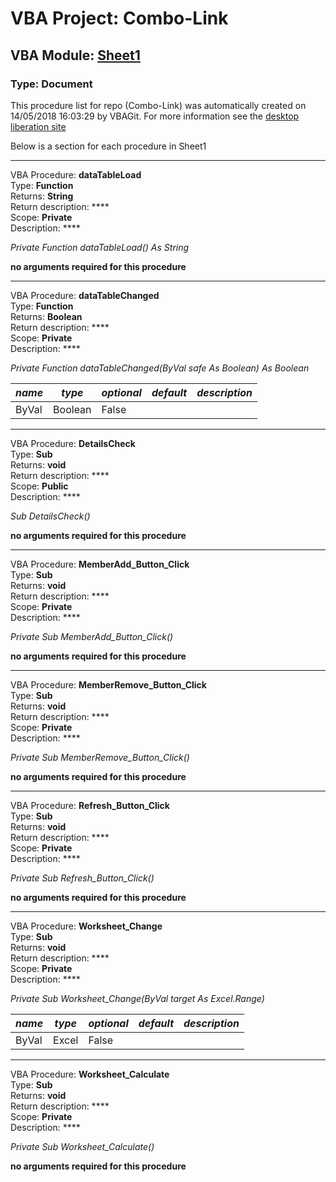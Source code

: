 # VBA Project: **Combo-Link**
## VBA Module: **[Sheet1](/scripts/Sheet1.vba "source is here")**
### Type: Document  

This procedure list for repo (Combo-Link) was automatically created on 14/05/2018 16:03:29 by VBAGit.
For more information see the [desktop liberation site](http://ramblings.mcpher.com/Home/excelquirks/drivesdk/gettinggithubready "desktop liberation")

Below is a section for each procedure in Sheet1

---
VBA Procedure: **dataTableLoad**  
Type: **Function**  
Returns: **String**  
Return description: ****  
Scope: **Private**  
Description: ****  

*Private Function dataTableLoad() As String*  

**no arguments required for this procedure**


---
VBA Procedure: **dataTableChanged**  
Type: **Function**  
Returns: **Boolean**  
Return description: ****  
Scope: **Private**  
Description: ****  

*Private Function dataTableChanged(ByVal safe As Boolean) As Boolean*  

*name*|*type*|*optional*|*default*|*description*
---|---|---|---|---
ByVal|Boolean|False||


---
VBA Procedure: **DetailsCheck**  
Type: **Sub**  
Returns: **void**  
Return description: ****  
Scope: **Public**  
Description: ****  

*Sub DetailsCheck()*  

**no arguments required for this procedure**


---
VBA Procedure: **MemberAdd_Button_Click**  
Type: **Sub**  
Returns: **void**  
Return description: ****  
Scope: **Private**  
Description: ****  

*Private Sub MemberAdd_Button_Click()*  

**no arguments required for this procedure**


---
VBA Procedure: **MemberRemove_Button_Click**  
Type: **Sub**  
Returns: **void**  
Return description: ****  
Scope: **Private**  
Description: ****  

*Private Sub MemberRemove_Button_Click()*  

**no arguments required for this procedure**


---
VBA Procedure: **Refresh_Button_Click**  
Type: **Sub**  
Returns: **void**  
Return description: ****  
Scope: **Private**  
Description: ****  

*Private Sub Refresh_Button_Click()*  

**no arguments required for this procedure**


---
VBA Procedure: **Worksheet_Change**  
Type: **Sub**  
Returns: **void**  
Return description: ****  
Scope: **Private**  
Description: ****  

*Private Sub Worksheet_Change(ByVal target As Excel.Range)*  

*name*|*type*|*optional*|*default*|*description*
---|---|---|---|---
ByVal|Excel|False||


---
VBA Procedure: **Worksheet_Calculate**  
Type: **Sub**  
Returns: **void**  
Return description: ****  
Scope: **Private**  
Description: ****  

*Private Sub Worksheet_Calculate()*  

**no arguments required for this procedure**
